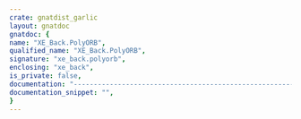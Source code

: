 ```yaml
---
crate: gnatdist_garlic
layout: gnatdoc
gnatdoc: {
name: "XE_Back.PolyORB",
qualified_name: "XE_Back.PolyORB",
signature: "xe_back.polyorb",
enclosing: "xe_back",
is_private: false,
documentation: "----------------------------------------------------------------------------\n                                                                          --\n                            GLADE COMPONENTS                              --\n                                                                          --\n                      X E _ B A C K . P O L Y O R B                       --\n                                                                          --\n                                 S p e c                                  --\n                                                                          --\n         Copyright (C) 1995-2005 Free Software Foundation, Inc.           --\n                                                                          --\n GNATDIST is  free software;  you  can redistribute  it and/or  modify it --\n under terms of the  GNU General Public License  as published by the Free --\n Software  Foundation;  either version 2,  or  (at your option) any later --\n version. GNATDIST is distributed in the hope that it will be useful, but --\n WITHOUT ANY WARRANTY;  without even the implied warranty of MERCHANTABI- --\n LITY or FITNESS  FOR A PARTICULAR PURPOSE.  See the  GNU General  Public --\n License  for more details.  You should  have received a copy of the  GNU --\n General Public License distributed with  GNATDIST; see file COPYING.  If --\n not, write to the Free Software Foundation, 59 Temple Place - Suite 330, --\n Boston, MA 02111-1307, USA.                                              --\n                                                                          --\n                   GLADE  is maintained by AdaCore                        --\n                      (email: sales@adacore.com)                          --\n                                                                          --\n----------------------------------------------------------------------------",
documentation_snippet: "",
}
---
```

